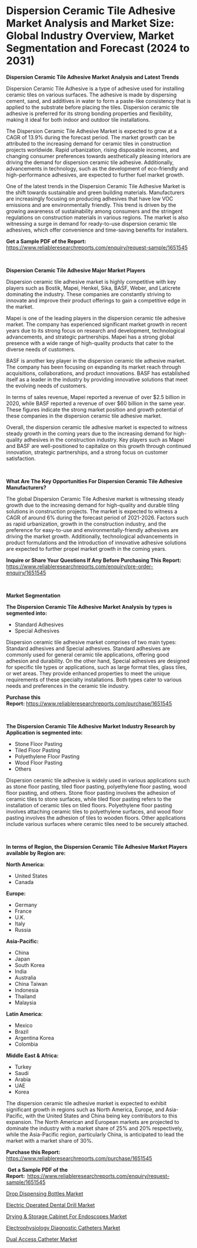 <p><h1>Dispersion Ceramic Tile Adhesive Market Analysis and Market Size: Global Industry Overview, Market Segmentation and Forecast (2024 to 2031)</h1></p><p><strong>Dispersion Ceramic Tile Adhesive Market Analysis and Latest Trends</strong></p>
<p><p>Dispersion Ceramic Tile Adhesive is a type of adhesive used for installing ceramic tiles on various surfaces. The adhesive is made by dispersing cement, sand, and additives in water to form a paste-like consistency that is applied to the substrate before placing the tiles. Dispersion ceramic tile adhesive is preferred for its strong bonding properties and flexibility, making it ideal for both indoor and outdoor tile installations.</p><p>The Dispersion Ceramic Tile Adhesive Market is expected to grow at a CAGR of 13.9% during the forecast period. The market growth can be attributed to the increasing demand for ceramic tiles in construction projects worldwide. Rapid urbanization, rising disposable incomes, and changing consumer preferences towards aesthetically pleasing interiors are driving the demand for dispersion ceramic tile adhesive. Additionally, advancements in technology, such as the development of eco-friendly and high-performance adhesives, are expected to further fuel market growth.</p><p>One of the latest trends in the Dispersion Ceramic Tile Adhesive Market is the shift towards sustainable and green building materials. Manufacturers are increasingly focusing on producing adhesives that have low VOC emissions and are environmentally friendly. This trend is driven by the growing awareness of sustainability among consumers and the stringent regulations on construction materials in various regions. The market is also witnessing a surge in demand for ready-to-use dispersion ceramic tile adhesives, which offer convenience and time-saving benefits for installers.</p></p>
<p><strong>Get a Sample PDF of the Report:&nbsp;</strong> <a href="https://www.reliableresearchreports.com/enquiry/request-sample/1651545">https://www.reliableresearchreports.com/enquiry/request-sample/1651545</a></p>
<p>&nbsp;</p>
<p><strong>Dispersion Ceramic Tile Adhesive Major Market Players</strong></p>
<p><p>Dispersion ceramic tile adhesive market is highly competitive with key players such as Bostik, Mapei, Henkel, Sika, BASF, Weber, and Laticrete dominating the industry. These companies are constantly striving to innovate and improve their product offerings to gain a competitive edge in the market.</p><p>Mapei is one of the leading players in the dispersion ceramic tile adhesive market. The company has experienced significant market growth in recent years due to its strong focus on research and development, technological advancements, and strategic partnerships. Mapei has a strong global presence with a wide range of high-quality products that cater to the diverse needs of customers.</p><p>BASF is another key player in the dispersion ceramic tile adhesive market. The company has been focusing on expanding its market reach through acquisitions, collaborations, and product innovations. BASF has established itself as a leader in the industry by providing innovative solutions that meet the evolving needs of customers.</p><p>In terms of sales revenue, Mapei reported a revenue of over $2.5 billion in 2020, while BASF reported a revenue of over $60 billion in the same year. These figures indicate the strong market position and growth potential of these companies in the dispersion ceramic tile adhesive market.</p><p>Overall, the dispersion ceramic tile adhesive market is expected to witness steady growth in the coming years due to the increasing demand for high-quality adhesives in the construction industry. Key players such as Mapei and BASF are well-positioned to capitalize on this growth through continued innovation, strategic partnerships, and a strong focus on customer satisfaction.</p></p>
<p>&nbsp;</p>
<p><strong>What Are The Key Opportunities For Dispersion Ceramic Tile Adhesive Manufacturers?</strong></p>
<p><p>The global Dispersion Ceramic Tile Adhesive market is witnessing steady growth due to the increasing demand for high-quality and durable tiling solutions in construction projects. The market is expected to witness a CAGR of around 6% during the forecast period of 2021-2026. Factors such as rapid urbanization, growth in the construction industry, and the preference for easy-to-use and environmentally-friendly adhesives are driving the market growth. Additionally, technological advancements in product formulations and the introduction of innovative adhesive solutions are expected to further propel market growth in the coming years.</p></p>
<p><strong>Inquire or Share Your Questions If Any Before Purchasing This Report:</strong> <a href="https://www.reliableresearchreports.com/enquiry/pre-order-enquiry/1651545">https://www.reliableresearchreports.com/enquiry/pre-order-enquiry/1651545</a></p>
<p>&nbsp;</p>
<p><strong>Market Segmentation</strong></p>
<p><strong>The Dispersion Ceramic Tile Adhesive Market Analysis by types is segmented into:</strong></p>
<p><ul><li>Standard Adhesives</li><li>Special Adhesives</li></ul></p>
<p><p>Dispersion ceramic tile adhesive market comprises of two main types: Standard adhesives and Special adhesives. Standard adhesives are commonly used for general ceramic tile applications, offering good adhesion and durability. On the other hand, Special adhesives are designed for specific tile types or applications, such as large format tiles, glass tiles, or wet areas. They provide enhanced properties to meet the unique requirements of these specialty installations. Both types cater to various needs and preferences in the ceramic tile industry.</p></p>
<p><strong>Purchase this Report:&nbsp;</strong><a href="https://www.reliableresearchreports.com/purchase/1651545">https://www.reliableresearchreports.com/purchase/1651545</a></p>
<p>&nbsp;</p>
<p><strong>The Dispersion Ceramic Tile Adhesive Market Industry Research by Application is segmented into:</strong></p>
<p><ul><li>Stone Floor Pasting</li><li>Tiled Floor Pasting</li><li>Polyethylene Floor Pasting</li><li>Wood Floor Pasting</li><li>Others</li></ul></p>
<p><p>Dispersion ceramic tile adhesive is widely used in various applications such as stone floor pasting, tiled floor pasting, polyethylene floor pasting, wood floor pasting, and others. Stone floor pasting involves the adhesion of ceramic tiles to stone surfaces, while tiled floor pasting refers to the installation of ceramic tiles on tiled floors. Polyethylene floor pasting involves attaching ceramic tiles to polyethylene surfaces, and wood floor pasting involves the adhesion of tiles to wooden floors. Other applications include various surfaces where ceramic tiles need to be securely attached.</p></p>
<p>&nbsp;</p>
<p><strong>In terms of Region, the Dispersion Ceramic Tile Adhesive Market Players available by Region are:</strong></p>
<p>
    <p> <strong> North America: </strong>
        <ul>
            <li>United States</li>
            <li>Canada</li>
        </ul>
        </p> 
    <p> <strong> Europe: </strong>
        <ul>
            <li>Germany</li>
            <li>France</li>
            <li>U.K.</li>
            <li>Italy</li>
            <li>Russia</li>
        </ul>
        </p> 
    <p> <strong> Asia-Pacific: </strong>
        <ul>
            <li>China</li>
            <li>Japan</li>
            <li>South Korea</li>
            <li>India</li>
            <li>Australia</li>
            <li>China Taiwan</li>
            <li>Indonesia</li>
            <li>Thailand</li>
            <li>Malaysia</li>
        </ul>
        </p> 
    <p> <strong> Latin America: </strong>
        <ul>
            <li>Mexico</li>
            <li>Brazil</li>
            <li>Argentina Korea</li>
            <li>Colombia</li>
        </ul>
        </p> 
    <p> <strong> Middle East & Africa: </strong>
        <ul>
            <li>Turkey</li>
            <li>Saudi</li>
            <li>Arabia</li>
            <li>UAE</li>
            <li>Korea</li>
        </ul>
    </p>
    </p>
<p><p>The dispersion ceramic tile adhesive market is expected to exhibit significant growth in regions such as North America, Europe, and Asia-Pacific, with the United States and China being key contributors to this expansion. The North American and European markets are projected to dominate the industry with a market share of 25% and 20% respectively, while the Asia-Pacific region, particularly China, is anticipated to lead the market with a market share of 30%.</p></p>
<p><strong>Purchase this Report: </strong><a href="https://www.reliableresearchreports.com/purchase/1651545">https://www.reliableresearchreports.com/purchase/1651545</a></p>
<p>&nbsp;<strong>Get a Sample PDF of the Report:&nbsp;&nbsp;</strong><a href="https://www.reliableresearchreports.com/enquiry/request-sample/1651545">https://www.reliableresearchreports.com/enquiry/request-sample/1651545</a></p>
<p><strong></strong></p>
<p><p><a href="https://medium.com/@olenwuckert56/drop-dispensing-bottles-market-insight-market-trends-growth-forecasted-from-2024-to-2031-6f95c4fc53a1">Drop Dispensing Bottles Market</a></p><p><a href="https://medium.com/@olenwuckert56/analyzing-electric-operated-dental-drill-market-global-industry-perspective-and-forecast-2024-to-bc3cc848ebbe">Electric Operated Dental Drill Market</a></p><p><a href="https://medium.com/@olenwuckert56/drying-amp-storage-cabinet-for-endoscopes-market-trends-and-market-analysis-forecasted-for-period-9d4e0f9ecfc9">Drying & Storage Cabinet For Endoscopes Market</a></p><p><a href="https://medium.com/@olenwuckert56/electrophysiology-diagnostic-catheters-market-exploring-market-share-market-trends-and-future-8618452e7314">Electrophysiology Diagnostic Catheters Market</a></p><p><a href="https://medium.com/@olenwuckert56/dual-access-catheter-market-analysis-and-sze-forecasted-for-period-from-2024-to-2031-6650e5510428">Dual Access Catheter Market</a></p></p>